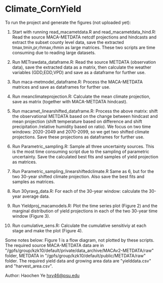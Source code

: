 # Climate_CornYield

To run the project and generate the figures (not uploaded yet):

1. Start with running read_macametdata.R and read_macametdata_hind.R: 
Read the source MACA-METDATA netcdf projections and hindcasts and extract the subset county level data, save the extracted tmax,tmin,pr,rhmax,rhmin as large matrices. These two scripts are time consuming due to reading large datasets.

2. Run METrawdata_dataframe.R: 
Read the source METDATA (observation data), save the extracted data as a matrix, then calculate the weather variables (GDD,EDD,VPD) and save as a dataframe for further use.

3. Run maca-metmodel_dataframe.R: 
Process the MACA-METDATA matrices and save as dataframes for further use.

4. Run meanclimateprojection.R: 
Calculate the mean climate projection, save as matrix (together with MACA-METDATA hindcast).

5. Run macamet_linearshifted_dataframe.R:
Process the above matrix: shift the observational METDATA based on the change between hindcast and mean projection (shift temperature based on difference and shift precipitation
/relative humidity based on ratio). We focus on two time windows: 2020-2049 and 2070-2099, so we get two shifted climate projections. Save these projections as dataframes for further use.

6. Run Parametric_sampling.R:
Sample all three uncertainty sources. This is the most time consuming script due to the sampling of parametric uncertainty. Save the calculated best fits and samples of yield projection as matrices.

7. Run Parametric_sampling_linearshiftedclimate.R
Same as 6, but for the two 30-year shifted climate projection. Also save the best fits and samples as matrices.

8. Run 30yravg_data.R:
For each of the 30-year window: calculate the 30-year average data.

9. Run Yieldproj_macamodels.R:
Plot the time series plot (Figure 2) and the marginal distribution of yield projections in each of the two 30-year time window (Figure 3).

10. Run cumulative_sens.R:
Calculate the cumulative sensitiviy at each stage and make the plot (Figure 4).

Some notes below:
Figure 1 is a flow diagram, not plotted by these scripts.
The required source MACA-METDATA data are in "/gpfs/group/kzk10/default/private/data_archive/MACAv2-METDATA/raw" folder, METDATA in "/gpfs/group/kzk10/default/public/METDATA/raw" folder. The required yield data and growing area data are "yielddata.csv" and "harvest_area.csv".

Author: 
Haochen Ye
hxy46@psu.edu

